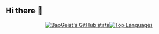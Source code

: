 ## Hi there 👋

<!--
**BaoGeist/BaoGeist** is a ✨ _special_ ✨ repository because its `README.md` (this file) appears on your GitHub profile.

Here are some ideas to get you started:

- 🔭 I’m currently working on ...
- 🌱 I’m currently learning ...
- 👯 I’m looking to collaborate on ...
- 🤔 I’m looking for help with ...
- 💬 Ask me about ...
- 📫 How to reach me: ...
- 😄 Pronouns: ...
- ⚡ Fun fact: ...
-->
<div align="center" style="display: flex; flex-direction: row; justify-content: center;">
  
  <a href="https://github.com/anuraghazra/github-readme-stats">
    <img src="https://github-readme-stats.vercel.app/api?username=BaoGeist" alt="BaoGeist's GitHub stats" />
  </a>

  <a href="https://github.com/anuraghazra/github-readme-stats">
    <img src="https://github-readme-stats.vercel.app/api/top-langs/?username=BaoGeist&size_weight=0&count_weight=1&layout=compact" alt="Top Languages" />
  </a>

</div>

